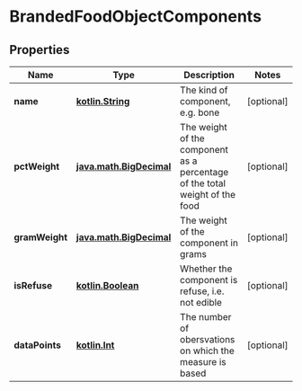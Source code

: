 # BrandedFoodObjectComponents

## Properties
Name | Type | Description | Notes
------------ | ------------- | ------------- | -------------
**name** | [**kotlin.String**](.md) | The kind of component, e.g. bone |  [optional]
**pctWeight** | [**java.math.BigDecimal**](java.math.BigDecimal.md) | The weight of the component as a percentage of the total weight of the food |  [optional]
**gramWeight** | [**java.math.BigDecimal**](java.math.BigDecimal.md) | The weight of the component in grams |  [optional]
**isRefuse** | [**kotlin.Boolean**](.md) | Whether the component is refuse, i.e. not edible |  [optional]
**dataPoints** | [**kotlin.Int**](.md) | The number of obersvations on which the measure is based |  [optional]
